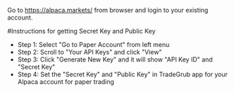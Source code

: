 Go to https://alpaca.markets/ from browser and login to your existing account.

#Instructions for getting Secret Key and Public Key
 - Step 1: Select "Go to Paper Account" from left menu
 - Step 2: Scroll to "Your API Keys" and click "View"
 - Step 3: Click "Generate New Key" and it will show "API Key ID" and "Secret Key"
 - Step 4: Set the "Secret Key" and "Public Key" in TradeGrub app for your Alpaca account for paper trading


